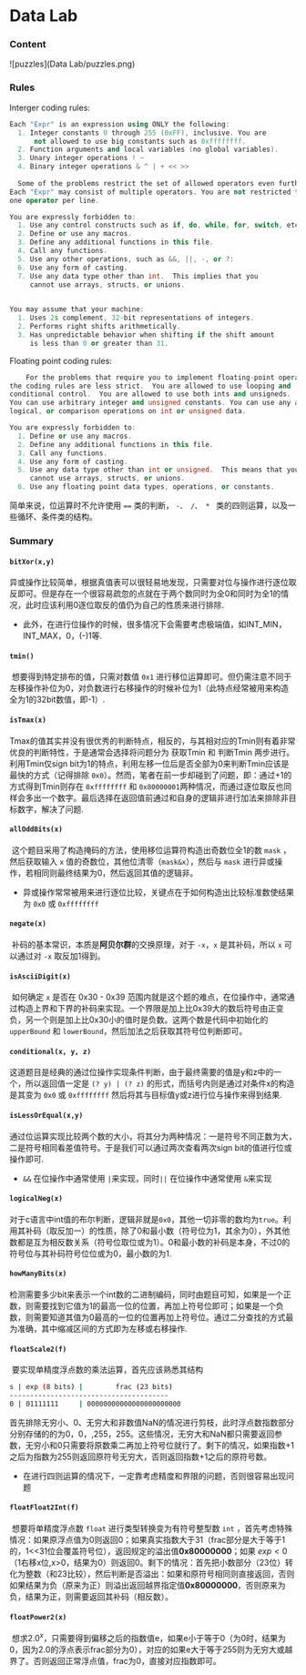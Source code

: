 # Data Lab

### Content

![puzzles](Data Lab/puzzles.png)

### Rules

Interger coding rules:

```c++
Each "Expr" is an expression using ONLY the following:
  1. Integer constants 0 through 255 (0xFF), inclusive. You are
      not allowed to use big constants such as 0xffffffff.
  2. Function arguments and local variables (no global variables).
  3. Unary integer operations ! ~
  4. Binary integer operations & ^ | + << >>
    
  Some of the problems restrict the set of allowed operators even further.
Each "Expr" may consist of multiple operators. You are not restricted to
one operator per line.

You are expressly forbidden to:
  1. Use any control constructs such as if, do, while, for, switch, etc.
  2. Define or use any macros.
  3. Define any additional functions in this file.
  4. Call any functions.
  5. Use any other operations, such as &&, ||, -, or ?:
  6. Use any form of casting.
  7. Use any data type other than int.  This implies that you
     cannot use arrays, structs, or unions.

 
You may assume that your machine:
  1. Uses 2s complement, 32-bit representations of integers.
  2. Performs right shifts arithmetically.
  3. Has unpredictable behavior when shifting if the shift amount
     is less than 0 or greater than 31.
```

Floating point coding rules:

```c++
	For the problems that require you to implement floating-point operations,
the coding rules are less strict.  You are allowed to use looping and
conditional control.  You are allowed to use both ints and unsigneds.
You can use arbitrary integer and unsigned constants. You can use any arithmetic,
logical, or comparison operations on int or unsigned data.

You are expressly forbidden to:
  1. Define or use any macros.
  2. Define any additional functions in this file.
  3. Call any functions.
  4. Use any form of casting.
  5. Use any data type other than int or unsigned.  This means that you
     cannot use arrays, structs, or unions.
  6. Use any floating point data types, operations, or constants.
```

简单来说，位运算时不允许使用 `==` 类的判断， `-、 /、 * ` 类的四则运算，以及一些循环、条件类的结构。

### Summary

#### `bitXor(x,y)`

​		异或操作比较简单，根据真值表可以很轻易地发现，只需要对位与操作进行逐位取反即可。但是存在一个很容易疏忽的点就在于两个数同时为全0和同时为全1的情况，此时应该利用0逐位取反的值仍为自己的性质来进行排除.

- 此外，在进行位操作的时候，很多情况下会需要考虑极端值，如INT_MIN，INT_MAX，0，(-)1等.

#### `tmin()`

​		想要得到特定排布的值，只需对数值 `0x1` 进行移位运算即可。但仍需注意不同于左移操作补位为0，对负数进行右移操作的时候补位为1（此特点经常被用来构造全为1的32bit数值，即-1）.

#### `isTmax(x)`

​		Tmax的值其实并没有很优秀的判断特点，相反的，与其相对应的Tmin则有着非常优良的判断特性，于是通常会选择将问题分为 获取Tmin 和 判断Tmin 两步进行。利用Tmin仅sign bit为1的特点，利用左移一位后是否全部为0来判断Tmin应该是最快的方式（记得排除 `0x0`）。然而，笔者在前一步却碰到了问题，即：通过+1的方式得到Tmin则存在 `0xffffffff` 和 `0x80000001`两种情况，而通过逐位取反也同样会多出一个数字。最后选择在返回值前通过和自身的逻辑非进行加法来排除非目标数字，解决了问题.

#### `allOddBits(x)`

​		这个题目采用了构造掩码的方法，使用移位运算符构造出奇数位全1的数 `mask` ，然后获取输入 `x` 值的奇数位，其他位清零（`mask&x`），然后与 `mask` 进行异或操作，若相同则最终结果为0，然后返回其值的逻辑非。

- 异或操作常常被用来进行逐位比较，关键点在于如何构造出比较标准数使结果为 `0x0` 或 `0xffffffff`

#### `negate(x)`

​		补码的基本常识，本质是**阿贝尔群**的交换原理，对于 `-x`，`x` 是其补码，所以 `x` 可以通过对 `-x` 取反加1得到。

#### `isAsciiDigit(x)`

​		如何确定 `x` 是否在 0x30 - 0x39 范围内就是这个题的难点，在位操作中，通常通过构造上界和下界的补码来实现。一个界限是加上比0x39大的数后符号由正变负，另一个则是加上比0x30小的值时是负数。这两个数是代码中初始化的 `upperBound` 和 `lowerBound`，然后加法之后获取其符号位判断即可。

#### `conditional(x, y, z)`

​		这道题目是经典的通过位操作实现条件判断，由于最终需要的值是y和z中的一个，所以返回值一定是 `(? y) | (? z)` 的形式，而括号内则是通过对条件x的构造是其变为 `0x0` 或 `0xffffffff` 然后将其与目标值y或z进行位与操作来得到结果.

#### `isLessOrEqual(x,y)`

​		通过位运算实现比较两个数的大小，将其分为两种情况：一是符号不同正数为大，二是符号相同看差值符号。于是我们可以通过两次查看两次sign bit的值进行位或操作即可.

- `&&` 在位操作中通常使用 `|`来实现，同时`||` 在位操作中通常使用 `&`来实现

#### `logicalNeg(x)`

​		对于c语言中int值的布尔判断，逻辑非就是`0x0`，其他一切非零的数均为`true`。利用其补码（取反加一）的性质，除了0和最小数（符号位为1，其余为0），外其他数都是互为相反数关系（符号位取位或为1）。0和最小数的补码是本身，不过0的符号位与其补码符号位位或为0，最小数的为1.

#### `howManyBits(x)`

​		检测需要多少bit来表示一个int数的二进制编码，同时由题目可知，如果是一个正数，则需要找到它值为1的最高一位的位置，再加上符号位即可；如果是一个负数，则需要知道其值为0最高的一位的位置再加上符号位。通过二分查找的方式最为准确，其中缩减区间的方式即为左移或右移操作.

#### `floatScale2(f)`

​		要实现单精度浮点数的乘法运算，首先应该熟悉其结构

```bash
s | exp (8 bits) |        frac (23 bits)
---------------------------------------
0 | 01111111     | 00000000000000000000000
```

​		首先排除无穷小、0、无穷大和非数值NaN的情况进行剪枝，此时浮点数指数部分分别存储的的为0，0，,255，255。这些情况，无穷大和NaN都只需要返回参数，无穷小和0只需要将原数乘二再加上符号位就行了。剩下的情况，如果指数+1之后为指数为255则返回原符号无穷大，否则返回指数+1之后的原符号数。

- 在进行四则运算的情况下，一定靠考虑精度和界限的问题，否则很容易出现问题

#### `floatFloat2Int(f)`

​		想要将单精度浮点数 `float` 进行类型转换变为有符号整型数 `int` ，首先考虑特殊情况：如果原浮点值为0则返回0；如果真实指数大于31（frac部分是大于等于1的，1<<31位会覆盖符号位），返回规定的溢出值**0x80000000**；如果 $exp<0$ （1右移x位,x>0，结果为0）则返回0。剩下的情况：首先把小数部分（23位）转化为整数（和23比较），然后判断是否溢出：如果和原符号相同则直接返回，否则如果结果为负（原来为正）则溢出返回越界指定值**0x80000000**，否则原来为负，结果为正，则需要返回其补码（相反数）。

#### `floatPower2(x)`

​		想求$2.0^x$，只需要得到偏移之后的指数值e，如果e小于等于0（为0时，结果为0，因为2.0的浮点表示frac部分为0），对应的如果e大于等于255则为无穷大或越界了。否则返回正常浮点值，frac为0，直接对应指数即可。

